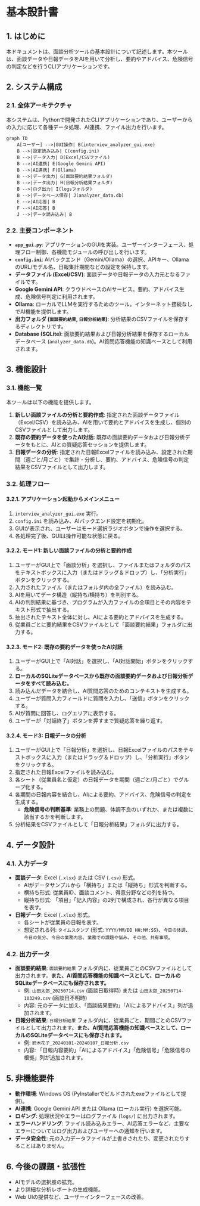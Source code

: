 # 基本設計書

## 1. はじめに
本ドキュメントは、面談分析ツールの基本設計について記述します。本ツールは、面談データや日報データをAIを用いて分析し、要約やアドバイス、危険信号の判定などを行うCLIアプリケーションです。

## 2. システム構成

### 2.1. 全体アーキテクチャ
本システムは、Pythonで開発されたCLIアプリケーションであり、ユーザーからの入力に応じて各種データ処理、AI連携、ファイル出力を行います。

```mermaid
graph TD
    A[ユーザー] -->|GUI操作| B(interview_analyzer_gui.exe)
    B -->|設定読み込み| C(config.ini)
    B -->|データ入力| D(Excel/CSVファイル)
    B -->|AI連携| E(Google Gemini API)
    B -->|AI連携| F(Ollama)
    B -->|データ出力| G(面談要約結果フォルダ)
    B -->|データ出力| H(日報分析結果フォルダ)
    B -->|ログ出力| I(logsフォルダ)
    B -->|データベース保存| J(analyzer_data.db)
    E -->|AI応答| B
    F -->|AI応答| B
    J -->|データ読み込み| B
```

### 2.2. 主要コンポーネント

*   **`app_gui.py`**: アプリケーションのGUIを実装。ユーザーインターフェース、処理フロー制御、各機能モジュールの呼び出しを行います。
*   **`config.ini`**: AIバックエンド（Gemini/Ollama）の選択、APIキー、OllamaのURL/モデル名、日報集計期間などの設定を保持します。
*   **データファイル (Excel/CSV)**: 面談データや日報データの入力元となるファイルです。
*   **Google Gemini API**: クラウドベースのAIサービス。要約、アドバイス生成、危険信号判定に利用されます。
*   **Ollama**: ローカルでLLMを実行するためのツール。インターネット接続なしでAI機能を提供します。
*   **出力フォルダ (`面談要約結果`, `日報分析結果`)**: 分析結果のCSVファイルを保存するディレクトリです。
*   **Database (SQLite)**: 面談要約結果および日報分析結果を保存するローカルデータベース (`analyzer_data.db`)。AI質問応答機能の知識ベースとして利用されます。

## 3. 機能設計

### 3.1. 機能一覧

本ツールは以下の機能を提供します。

1.  **新しい面談ファイルの分析と要約作成**: 指定された面談データファイル（Excel/CSV）を読み込み、AIを用いて要約とアドバイスを生成し、個別のCSVファイルとして出力します。
2.  **既存の要約データを使ったAI対話**: 既存の面談要約データおよび日報分析データをもとに、AIとの質疑応答セッションを提供します。
3.  **日報データの分析**: 指定された日報Excelファイルを読み込み、設定された期間（週ごと/月ごと）で集計・分析し、要約、アドバイス、危険信号の判定結果をCSVファイルとして出力します。

### 3.2. 処理フロー

#### 3.2.1. アプリケーション起動からメインメニュー
1.  `interview_analyzer_gui.exe` 実行。
2.  `config.ini` を読み込み、AIバックエンド設定を初期化。
3.  GUIが表示され、ユーザーはモード選択ラジオボタンで操作を選択する。
4.  各処理完了後、GUIは操作可能な状態に戻る。

#### 3.2.2. モード1: 新しい面談ファイルの分析と要約作成
1.  ユーザーがGUI上で「面談分析」を選択し、ファイルまたはフォルダのパスをテキストボックスに入力（またはドラッグ＆ドロップ）し、「分析実行」ボタンをクリックする。
2.  入力されたファイル（またはフォルダ内の全ファイル）を読み込む。
3.  AIを用いてデータ構造（縦持ち/横持ち）を判別する。
4.  AIの判別結果に基づき、プログラムが入力ファイルの全項目とその内容をテキスト形式で抽出する。
5.  抽出されたテキスト全体に対し、AIによる要約とアドバイスを生成する。
6.  従業員ごとに要約結果をCSVファイルとして「面談要約結果」フォルダに出力する。

#### 3.2.3. モード2: 既存の要約データを使ったAI対話
1.  ユーザーがGUI上で「AI対話」を選択し、「AI対話開始」ボタンをクリックする。
2.  **ローカルのSQLiteデータベースから既存の面談要約データおよび日報分析データをすべて読み込む。**
3.  読み込んだデータを結合し、AI質問応答のためのコンテキストを生成する。
4.  ユーザーが質問入力フィールドに質問を入力し、「送信」ボタンをクリックする。
5.  AIが質問に回答し、ログエリアに表示する。
6.  ユーザーが「対話終了」ボタンを押すまで質疑応答を繰り返す。

#### 3.2.4. モード3: 日報データの分析
1.  ユーザーがGUI上で「日報分析」を選択し、日報Excelファイルのパスをテキストボックスに入力（またはドラッグ＆ドロップ）し、「分析実行」ボタンをクリックする。
2.  指定された日報Excelファイルを読み込む。
3.  各シート（従業員名と仮定）の日報データを期間（週ごと/月ごと）でグループ化する。
4.  各期間の日報内容を結合し、AIによる要約、アドバイス、危険信号の判定を生成する。
    *   **危険信号の判断基準**: 業務上の問題、体調不良のいずれか、または複数に該当するかを判断します。
5.  分析結果をCSVファイルとして「日報分析結果」フォルダに出力する。

## 4. データ設計

### 4.1. 入力データ

*   **面談データ**: Excel (`.xlsx`) または CSV (`.csv`) 形式。
    *   AIがデータサンプルから「横持ち」または「縦持ち」形式を判断する。
    *   横持ち形式: 従業員ID、面談コメント、得意分野などの列を持つ。
    *   縦持ち形式: 「項目」「記入内容」の2列で構成され、各行が異なる項目を表す。
*   **日報データ**: Excel (`.xlsx`) 形式。
    *   各シートが従業員の日報を表す。
    *   想定される列: `タイムスタンプ` (形式: `YYYY/MM/DD HH:MM:SS`)、`今日の体調`、`今日の気分`、`今日の業務内容`、`業務での課題や悩み`、`その他、共有事項`。

### 4.2. 出力データ

*   **面談要約結果**: `面談要約結果` フォルダ内に、従業員ごとのCSVファイルとして出力されます。**また、AI質問応答機能の知識ベースとして、ローカルのSQLiteデータベースにも保存されます。**
    *   例: `山田太郎_20250714.csv` (面談日取得時) または `山田太郎_20250714-103249.csv` (面談日不明時)
    *   内容: 元のデータに加え、「面談結果要約」「AIによるアドバイス」列が追加されます。
*   **日報分析結果**: `日報分析結果` フォルダ内に、従業員ごと、期間ごとのCSVファイルとして出力されます。**また、AI質問応答機能の知識ベースとして、ローカルのSQLiteデータベースにも保存されます。**
    *   例: `鈴木花子_20240101-20240107_日報分析.csv`
    *   内容: 「日報内容要約」「AIによるアドバイス」「危険信号」「危険信号の根拠」列が追加されます。

## 5. 非機能要件

*   **動作環境**: Windows OS (PyInstallerでビルドされたexeファイルとして提供)。
*   **AI連携**: Google Gemini API または Ollama (ローカル実行) を選択可能。
*   **ロギング**: 処理状況やエラーはログファイル (`logs/`) に出力されます。
*   **エラーハンドリング**: ファイル読み込みエラー、AI応答エラーなど、主要なエラーについてはログ出力およびユーザーへの通知を行います。
*   **データ安全性**: 元の入力データファイルが上書きされたり、変更されたりすることはありません。

## 6. 今後の課題・拡張性

*   AIモデルの選択肢の拡充。
*   より詳細な分析レポートの生成機能。
*   Web UIの提供など、ユーザーインターフェースの改善。
